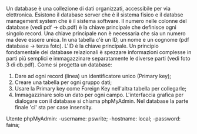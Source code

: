 Un database è una collezione di dati organizzati, accessibile per via elettronica.
Esistono il database server che è il sistema fisico e il databse management system che è il sistema software.
Il numero nelle colonne del database (vedi pdf -> db.pdf) è la chiave principale che definisce ogni singolo record.
Una chiave principale non è necessaria che sia un numero ma deve essere unica.
In una tabella c'è un ID, un nome e un cognome (pdf database -> terza foto).
L'ID è la chiave principale.
Un principio fondamentale dei database relazionali è spezzare informazioni complesse in parti più semplici e immagazzinare separatamente le diverse parti (vedi foto 3 di db.pdf).
Come si progetta un database:
1) Dare ad ogni record (linea) un identificatore unico (Primary key);
2) Creare una tabella per ogni gruppo dati;
3) Usare la Primary key come Foreign Key nell'altra tabella per collegarle;
4) Immagazzinare solo un dato per ogni campo.
L'interfaccia grafica per dialogare con il database si chiama phpMyAdmin.
Nel database la parte finale 'ci' sta per case insensity.

Utente phpMyAdmin:
-username: pswrite;
-hostname: local;
-password: faina;